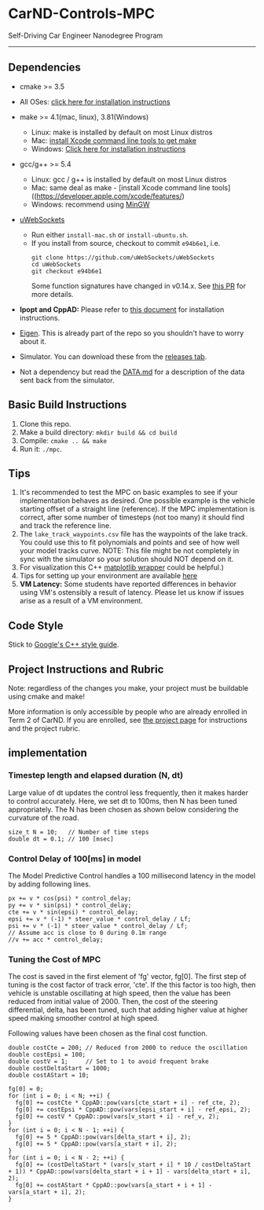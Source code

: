 # CarND-Controls-MPC
Self-Driving Car Engineer Nanodegree Program

---

## Dependencies

* cmake >= 3.5
 * All OSes: [click here for installation instructions](https://cmake.org/install/)
* make >= 4.1(mac, linux), 3.81(Windows)
  * Linux: make is installed by default on most Linux distros
  * Mac: [install Xcode command line tools to get make](https://developer.apple.com/xcode/features/)
  * Windows: [Click here for installation instructions](http://gnuwin32.sourceforge.net/packages/make.htm)
* gcc/g++ >= 5.4
  * Linux: gcc / g++ is installed by default on most Linux distros
  * Mac: same deal as make - [install Xcode command line tools]((https://developer.apple.com/xcode/features/)
  * Windows: recommend using [MinGW](http://www.mingw.org/)
* [uWebSockets](https://github.com/uWebSockets/uWebSockets)
  * Run either `install-mac.sh` or `install-ubuntu.sh`.
  * If you install from source, checkout to commit `e94b6e1`, i.e.
    ```
    git clone https://github.com/uWebSockets/uWebSockets
    cd uWebSockets
    git checkout e94b6e1
    ```
    Some function signatures have changed in v0.14.x. See [this PR](https://github.com/udacity/CarND-MPC-Project/pull/3) for more details.

* **Ipopt and CppAD:** Please refer to [this document](https://github.com/udacity/CarND-MPC-Project/blob/master/install_Ipopt_CppAD.md) for installation instructions.
* [Eigen](http://eigen.tuxfamily.org/index.php?title=Main_Page). This is already part of the repo so you shouldn't have to worry about it.
* Simulator. You can download these from the [releases tab](https://github.com/udacity/self-driving-car-sim/releases).
* Not a dependency but read the [DATA.md](./DATA.md) for a description of the data sent back from the simulator.


## Basic Build Instructions

1. Clone this repo.
2. Make a build directory: `mkdir build && cd build`
3. Compile: `cmake .. && make`
4. Run it: `./mpc`.

## Tips

1. It's recommended to test the MPC on basic examples to see if your implementation behaves as desired. One possible example
is the vehicle starting offset of a straight line (reference). If the MPC implementation is correct, after some number of timesteps
(not too many) it should find and track the reference line.
2. The `lake_track_waypoints.csv` file has the waypoints of the lake track. You could use this to fit polynomials and points and see of how well your model tracks curve. NOTE: This file might be not completely in sync with the simulator so your solution should NOT depend on it.
3. For visualization this C++ [matplotlib wrapper](https://github.com/lava/matplotlib-cpp) could be helpful.)
4.  Tips for setting up your environment are available [here](https://classroom.udacity.com/nanodegrees/nd013/parts/40f38239-66b6-46ec-ae68-03afd8a601c8/modules/0949fca6-b379-42af-a919-ee50aa304e6a/lessons/f758c44c-5e40-4e01-93b5-1a82aa4e044f/concepts/23d376c7-0195-4276-bdf0-e02f1f3c665d)
5. **VM Latency:** Some students have reported differences in behavior using VM's ostensibly a result of latency.  Please let us know if issues arise as a result of a VM environment.

## Code Style

Stick to [Google's C++ style guide](https://google.github.io/styleguide/cppguide.html).

## Project Instructions and Rubric

Note: regardless of the changes you make, your project must be buildable using
cmake and make!

More information is only accessible by people who are already enrolled in Term 2
of CarND. If you are enrolled, see [the project page](https://classroom.udacity.com/nanodegrees/nd013/parts/40f38239-66b6-46ec-ae68-03afd8a601c8/modules/f1820894-8322-4bb3-81aa-b26b3c6dcbaf/lessons/b1ff3be0-c904-438e-aad3-2b5379f0e0c3/concepts/1a2255a0-e23c-44cf-8d41-39b8a3c8264a)
for instructions and the project rubric.

## implementation

### Timestep length and elapsed duration (N, dt)

Large value of dt updates the control less frequently, then it makes harder to control accurately. Here, we set dt to 100ms, then N has been tuned appropriately. The N has been chosen as shown below considering the curvature of the road.

```
size_t N = 10;   // Number of time steps
double dt = 0.1; // 100 [msec]
```
### Control Delay of 100[ms] in model

The Model Predictive Control handles a 100 millisecond latency in the model by adding following lines.

```
px += v * cos(psi) * control_delay;
py += v * sin(psi) * control_delay;
cte += v * sin(epsi) * control_delay;
epsi += v * (-1) * steer_value * control_delay / Lf;
psi += v * (-1) * steer_value * control_delay / Lf;
// Assume acc is close to 0 during 0.1m range
//v += acc * control_delay;
```
### Tuning the Cost of MPC

The cost is saved in the first element of 'fg' vector, fg[0].
The first step of tuning is the cost factor of track error, 'cte'. If the this factor is too high, then vehicle is unstable oscillating at high speed, then the value has been reduced from initial value of 2000. Then, the cost of the steering differential, delta, has been tuned, such that adding higher value at higher speed making smoother control at high speed.

Following values have been chosen as the final cost function.

```
double costCte = 200; // Reduced from 2000 to reduce the oscillation
double costEpsi = 100;
double costV = 1;     // Set to 1 to avoid frequent brake
double costDeltaStart = 1000;
double costAStart = 10;

fg[0] = 0;
for (int i = 0; i < N; ++i) {
  fg[0] += costCte * CppAD::pow(vars[cte_start + i] - ref_cte, 2);
  fg[0] += costEpsi * CppAD::pow(vars[epsi_start + i] - ref_epsi, 2);
  fg[0] += costV * CppAD::pow(vars[v_start + i] - ref_v, 2);
}
for (int i = 0; i < N - 1; ++i) {
  fg[0] += 5 * CppAD::pow(vars[delta_start + i], 2);
  fg[0] += 5 * CppAD::pow(vars[a_start + i], 2);
}
for (int i = 0; i < N - 2; ++i) {
  fg[0] += (costDeltaStart * (vars[v_start + i] * 10 / costDeltaStart + 1)) * CppAD::pow(vars[delta_start + i + 1] - vars[delta_start + i], 2);
  fg[0] += costAStart * CppAD::pow(vars[a_start + i + 1] - vars[a_start + i], 2);
}
```
